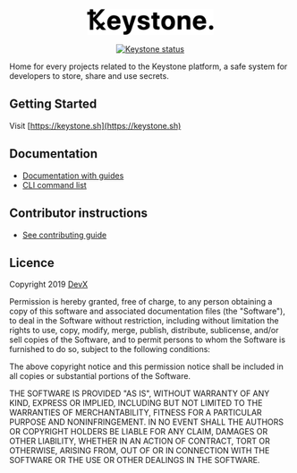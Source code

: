 <p align="center">
  <a href="https://keystone.sh"><img alt="Ꝅeystone." width="45%" src="docs/assets/keystone-logo-web.png"></a>
</p>

<p align="center">
  <a href="https://github.com/wearedevx/keystone"><img alt="Keystone status" src="https://github.com/wearedevx/keystone/workflows/Keystone%20CI/badge.svg"></a>
</p>

Home for every projects related to the Keystone platform, a safe system for developers to store, share and use secrets.

## Getting Started

Visit [https://keystone.sh](https://keystone.sh)

## Documentation

- [Documentation with guides](docs/README.md)
- [CLI command list](keystone-cli/readme.md)

## Contributor instructions

- [See contributing guide](docs/CONTRIBUTORS.md)

## Licence

Copyright 2019 [DevX](https://wearedevx.com)

Permission is hereby granted, free of charge, to any person obtaining a copy of this software and associated documentation files (the "Software"), to deal in the Software without restriction, including without limitation the rights to use, copy, modify, merge, publish, distribute, sublicense, and/or sell copies of the Software, and to permit persons to whom the Software is furnished to do so, subject to the following conditions:

The above copyright notice and this permission notice shall be included in all copies or substantial portions of the Software.

THE SOFTWARE IS PROVIDED "AS IS", WITHOUT WARRANTY OF ANY KIND, EXPRESS OR IMPLIED, INCLUDING BUT NOT LIMITED TO THE WARRANTIES OF MERCHANTABILITY, FITNESS FOR A PARTICULAR PURPOSE AND NONINFRINGEMENT. IN NO EVENT SHALL THE AUTHORS OR COPYRIGHT HOLDERS BE LIABLE FOR ANY CLAIM, DAMAGES OR OTHER LIABILITY, WHETHER IN AN ACTION OF CONTRACT, TORT OR OTHERWISE, ARISING FROM, OUT OF OR IN CONNECTION WITH THE SOFTWARE OR THE USE OR OTHER DEALINGS IN THE SOFTWARE.
